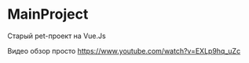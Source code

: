 # MainProject

Старый pet-проект на Vue.Js

Видео обзор просто 
https://www.youtube.com/watch?v=EXLp9hq_uZc
